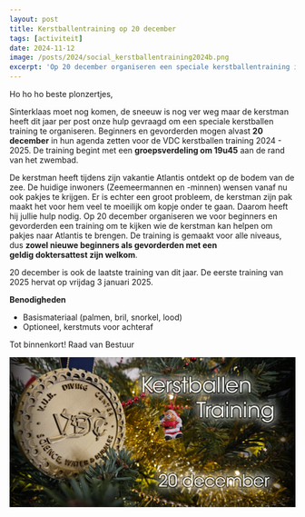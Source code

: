```yaml
---
layout: post
title: Kerstballentraining op 20 december
tags: [activiteit]
date: 2024-11-12
image: /posts/2024/social_kerstballentraining2024b.png
excerpt: 'Op 20 december organiseren een speciale kerstballentraining in het VUB zwembad voor leden'
---
```


Ho ho ho beste plonzertjes,

Sinterklaas moet nog komen, de sneeuw is nog ver weg maar de kerstman heeft dit jaar per post onze hulp gevraagd om een speciale kerstballen training te organiseren. Beginners en gevorderden mogen alvast **20 december** in hun agenda zetten voor de VDC kerstballen training 2024 - 2025. De training begint met een **groepsverdeling om 19u45** aan de rand van het zwembad.

De kerstman heeft tijdens zijn vakantie Atlantis ontdekt op de bodem van de zee. De huidige inwoners (Zeemeermannen en -minnen) wensen vanaf nu ook pakjes te krijgen. Er is echter een groot probleem, de kerstman zijn pak maakt het voor hem veel te moeilijk om kopje onder te gaan. Daarom heeft hij jullie hulp nodig. Op 20 december organiseren we voor beginners en gevorderden een training om te kijken wie de kerstman kan helpen om pakjes naar Atlantis te brengen. De training is gemaakt voor alle niveaus, dus **zowel nieuwe beginners als gevorderden met een geldig doktersattest zijn welkom**. 

20 december is ook de laatste training van dit jaar. De eerste training van 2025 hervat op vrijdag 3 januari 2025.

**Benodigheden**
- Basismateriaal (palmen, bril, snorkel, lood)
- Optioneel, kerstmuts voor achteraf

Tot binnenkort!
Raad van Bestuur

![Image](/posts/2024/social_kerstballentraining2024b.png)